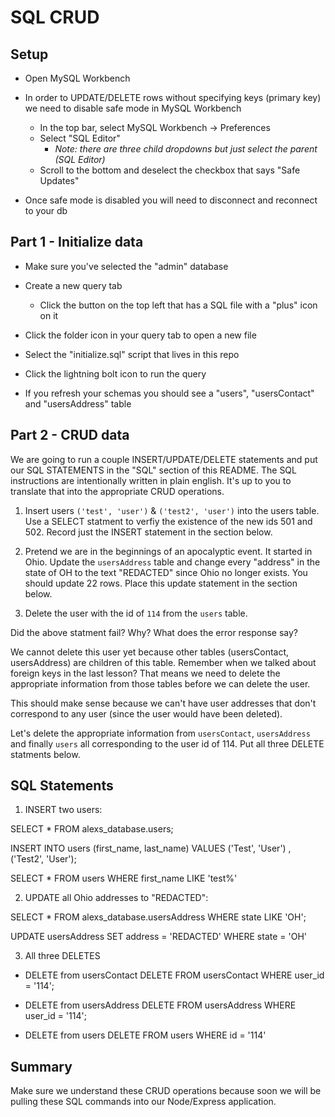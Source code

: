 # SQL CRUD

## Setup

* Open MySQL Workbench

* In order to UPDATE/DELETE rows without specifying keys (primary key) we need to disable safe mode in MySQL Workbench

  * In the top bar, select MySQL Workbench -> Preferences
  * Select "SQL Editor"
    * _Note: there are three child dropdowns but just select the parent (SQL Editor)_
  * Scroll to the bottom and deselect the checkbox that says "Safe Updates"

* Once safe mode is disabled you will need to disconnect and reconnect to your db

## Part 1 - Initialize data

* Make sure you've selected the "admin" database

* Create a new query tab
  * Click the button on the top left that has a SQL file with a "plus" icon on it

* Click the folder icon in your query tab to open a new file

* Select the "initialize.sql" script that lives in this repo

* Click the lightning bolt icon to run the query

* If you refresh your schemas you should see a "users", "usersContact" and "usersAddress" table

## Part 2 - CRUD data

We are going to run a couple INSERT/UPDATE/DELETE statements and put our SQL STATEMENTS in the "SQL" section of this README. The SQL instructions are intentionally written in plain english. It's up to you to translate that into the appropriate CRUD operations.

1. Insert users `('test', 'user')` & `('test2', 'user')` into the users table. Use a SELECT statment to verfiy the existence of the new ids 501 and 502. Record just the INSERT statement in the section below. 

2. Pretend we are in the beginnings of an apocalyptic event. It started in Ohio. Update the `usersAddress` table and change every "address" in the state of OH to the text "REDACTED" since Ohio no longer exists. You should update 22 rows. Place this update statement in the section below. 

3. Delete the user with the id of `114` from the `users` table.

Did the above statment fail? Why? What does the error response say?

We cannot delete this user yet because other tables (usersContact, usersAddress) are children of this table. Remember when we talked about foreign keys in the last lesson? That means we need to delete the appropriate information from those tables before we can delete the user. 

This should make sense because we can't have user addresses that don't correspond to any user (since the user would have been deleted).

Let's delete the appropriate information from `usersContact`, `usersAddress` and finally `users` all corresponding to the user id of 114. Put all three DELETE statments below.


## SQL Statements

1. INSERT two users:
<!-- to see the database table -->
SELECT * 
FROM alexs_database.users;

<!-- to insert two users -->
INSERT INTO users
	(first_name, last_name)
 VALUES
 	('Test', 'User') ,
    ('Test2', 'User');

<!-- to see the users you just inserted only -->
SELECT * FROM users WHERE first_name LIKE 'test%'


2. UPDATE all Ohio addresses to "REDACTED":
<!-- to see only OH state -->
SELECT * FROM alexs_database.usersAddress 
WHERE state 
LIKE 'OH';

<!-- change all addresses in OH to REDACTED -->
UPDATE usersAddress 
SET address = 'REDACTED' 
WHERE state = 'OH'	


3. All three DELETES

* DELETE from usersContact
DELETE FROM 
usersContact
WHERE user_id = '114';

* DELETE from usersAddress
DELETE FROM 
usersAddress
WHERE user_id = '114';


* DELETE from users
DELETE FROM
users
WHERE id = '114'

## Summary

Make sure we understand these CRUD operations because soon we will be pulling these SQL commands into our Node/Express application.